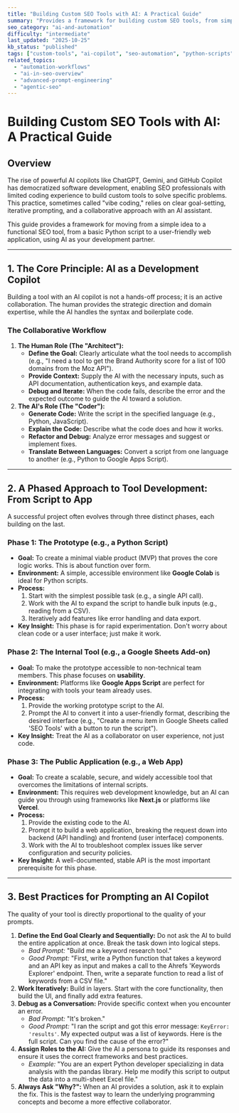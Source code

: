 ```yaml
---
title: "Building Custom SEO Tools with AI: A Practical Guide"
summary: "Provides a framework for building custom SEO tools, from simple scripts to full web applications, by collaborating with AI copilots, even with limited coding experience."
seo_category: "ai-and-automation"
difficulty: "intermediate"
last_updated: "2025-10-25"
kb_status: "published"
tags: ["custom-tools", "ai-copilot", "seo-automation", "python-scripts", "api-integration", "no-code", "low-code"]
related_topics:
  - "automation-workflows"
  - "ai-in-seo-overview"
  - "advanced-prompt-engineering"
  - "agentic-seo"
---
```


# Building Custom SEO Tools with AI: A Practical Guide

## Overview

The rise of powerful AI copilots like ChatGPT, Gemini, and GitHub Copilot has democratized software development, enabling SEO professionals with limited coding experience to build custom tools to solve specific problems. This practice, sometimes called "vibe coding," relies on clear goal-setting, iterative prompting, and a collaborative approach with an AI assistant.

This guide provides a framework for moving from a simple idea to a functional SEO tool, from a basic Python script to a user-friendly web application, using AI as your development partner.

---

## 1. The Core Principle: AI as a Development Copilot

Building a tool with an AI copilot is not a hands-off process; it is an active collaboration. The human provides the strategic direction and domain expertise, while the AI handles the syntax and boilerplate code.

### The Collaborative Workflow
1.  **The Human Role (The "Architect"):**
    -   **Define the Goal:** Clearly articulate what the tool needs to accomplish (e.g., "I need a tool to get the Brand Authority score for a list of 100 domains from the Moz API").
    -   **Provide Context:** Supply the AI with the necessary inputs, such as API documentation, authentication keys, and example data.
    -   **Debug and Iterate:** When the code fails, describe the error and the expected outcome to guide the AI toward a solution.
2.  **The AI's Role (The "Coder"):**
    -   **Generate Code:** Write the script in the specified language (e.g., Python, JavaScript).
    -   **Explain the Code:** Describe what the code does and how it works.
    -   **Refactor and Debug:** Analyze error messages and suggest or implement fixes.
    -   **Translate Between Languages:** Convert a script from one language to another (e.g., Python to Google Apps Script).

---

## 2. A Phased Approach to Tool Development: From Script to App

A successful project often evolves through three distinct phases, each building on the last.

### Phase 1: The Prototype (e.g., a Python Script)
-   **Goal:** To create a minimal viable product (MVP) that proves the core logic works. This is about function over form.
-   **Environment:** A simple, accessible environment like **Google Colab** is ideal for Python scripts.
-   **Process:**
    1.  Start with the simplest possible task (e.g., a single API call).
    2.  Work with the AI to expand the script to handle bulk inputs (e.g., reading from a CSV).
    3.  Iteratively add features like error handling and data export.
-   **Key Insight:** This phase is for rapid experimentation. Don't worry about clean code or a user interface; just make it work.

### Phase 2: The Internal Tool (e.g., a Google Sheets Add-on)
-   **Goal:** To make the prototype accessible to non-technical team members. This phase focuses on **usability**.
-   **Environment:** Platforms like **Google Apps Script** are perfect for integrating with tools your team already uses.
-   **Process:**
    1.  Provide the working prototype script to the AI.
    2.  Prompt the AI to convert it into a user-friendly format, describing the desired interface (e.g., "Create a menu item in Google Sheets called 'SEO Tools' with a button to run the script").
-   **Key Insight:** Treat the AI as a collaborator on user experience, not just code.

### Phase 3: The Public Application (e.g., a Web App)
-   **Goal:** To create a scalable, secure, and widely accessible tool that overcomes the limitations of internal scripts.
-   **Environment:** This requires web development knowledge, but an AI can guide you through using frameworks like **Next.js** or platforms like **Vercel**.
-   **Process:**
    1.  Provide the existing code to the AI.
    2.  Prompt it to build a web application, breaking the request down into backend (API handling) and frontend (user interface) components.
    3.  Work with the AI to troubleshoot complex issues like server configuration and security policies.
-   **Key Insight:** A well-documented, stable API is the most important prerequisite for this phase.

---

## 3. Best Practices for Prompting an AI Copilot

The quality of your tool is directly proportional to the quality of your prompts.

1.  **Define the End Goal Clearly and Sequentially:** Do not ask the AI to build the entire application at once. Break the task down into logical steps.
    -   *Bad Prompt:* "Build me a keyword research tool."
    -   *Good Prompt:* "First, write a Python function that takes a keyword and an API key as input and makes a call to the Ahrefs 'Keywords Explorer' endpoint. Then, write a separate function to read a list of keywords from a CSV file."
2.  **Work Iteratively:** Build in layers. Start with the core functionality, then build the UI, and finally add extra features.
3.  **Debug as a Conversation:** Provide specific context when you encounter an error.
    -   *Bad Prompt:* "It's broken."
    -   *Good Prompt:* "I ran the script and got this error message: `KeyError: 'results'`. My expected output was a list of keywords. Here is the full script. Can you find the cause of the error?"
4.  **Assign Roles to the AI:** Give the AI a persona to guide its responses and ensure it uses the correct frameworks and best practices.
    -   *Example:* "You are an expert Python developer specializing in data analysis with the pandas library. Help me modify this script to output the data into a multi-sheet Excel file."
5.  **Always Ask "Why?":** When an AI provides a solution, ask it to explain the fix. This is the fastest way to learn the underlying programming concepts and become a more effective collaborator.

